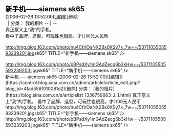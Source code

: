 <head></head><div class="articalTitle" style="font-style: normal; font-variant-caps: normal; font-weight: 400; letter-spacing: normal; orphans: auto; text-align: start; text-indent: 0px; text-transform: none; white-space: normal; widows: auto; word-spacing: 0px; -webkit-text-stroke-width: 0px; text-decoration: none; margin: 0px; padding: 0px; caret-color: rgb(0, 0, 0); color: rgb(0, 0, 0);"><h2 id="t_4fad556f010081d2" class="titName SG_txta" style="margin: 0px; padding: 0px;">新手机——siemens sk65</h2><span class="time SG_txtc" style="margin: 0px; padding: 0px;">(2006-02-26 13:52:00)</span><a href="https://control.blog.sina.com.cn/admin/article/article_edit.php?blog_id=4fad556f010081d2" class="CP_a_fuc" style="margin: 0px; padding: 0px;">[<cite style="margin: 0px; padding: 0px;">编辑</cite>]</a><a class="CP_a_fuc" style="margin: 0px; padding: 0px;">[<cite style="margin: 0px; padding: 0px;">删除</cite>]</a></div><div class="articalTag" id="sina_keyword_ad_area" style="font-style: normal; font-variant-caps: normal; font-weight: 400; letter-spacing: normal; orphans: auto; text-align: start; text-indent: 0px; text-transform: none; white-space: normal; widows: auto; word-spacing: 0px; -webkit-text-stroke-width: 0px; text-decoration: none; margin: 0px; padding: 0px; caret-color: rgb(0, 0, 0); color: rgb(0, 0, 0);">
  | 分类： 我的相片
-- | --


</div><div id="sina_keyword_ad_area2" class="articalContent   " style="font-style: normal; font-variant-caps: normal; font-weight: 400; letter-spacing: normal; orphans: auto; text-align: start; text-indent: 0px; text-transform: none; white-space: normal; widows: auto; word-spacing: 0px; -webkit-text-stroke-width: 0px; text-decoration: none; margin: 0px; padding: 0px; caret-color: rgb(0, 0, 0); color: rgb(0, 0, 0);"><font face="仿宋_GB2312" style="margin: 0px; padding: 0px;"><wbr style="margin: 0px; padding: 0px;">真正意义上“我“的手机。<br style="margin: 0px; padding: 0px;">看中了品牌、造型，可玩性也很高。才1100元人民币</font><wbr style="margin: 0px; padding: 0px;"><br style="margin: 0px; padding: 0px;"><wbr style="margin: 0px; padding: 0px;"><a href="http://img.blog.163.com/photo/nu4CtVOaNX2Bx0XSy7x_7w==/5371105505593239201.jpg" target="_blank" style="margin: 0px; padding: 0px;"></a><a href="http://img.blog.163.com/photo/nu4CtVOaNX2Bx0XSy7x_7w==/5371105505593239201.jpg" style="margin: 0px; padding: 0px;">http://img.blog.163.com/photo/nu4CtVOaNX2Bx0XSy7x_7w==/5371105505593239201.jpg</a>sk65" TITLE="新手机——siemens <wbr style="margin: 0px; padding: 0px;">sk65" /&gt;<wbr style="margin: 0px; padding: 0px;"><br style="margin: 0px; padding: 0px;"><wbr style="margin: 0px; padding: 0px;"><a href="http://img.blog.163.com/photo/pBPsdXy1mGAdZecg6b3kHw==/5371105505593239203.jpg" target="_blank" style="margin: 0px; padding: 0px;"></a><a href="http://img.blog.163.com/photo/pBPsdXy1mGAdZecg6b3kHw==/5371105505593239203.jpg" style="margin: 0px; padding: 0px;">http://img.blog.163.com/photo/pBPsdXy1mGAdZecg6b3kHw==/5371105505593239203.jpg</a>sk65" TITLE="新手机——siemens <wbr style="margin: 0px; padding: 0px;">sk65" /&gt;<wbr style="margin: 0px; padding: 0px;"> </div>新手机——siemens sk65
(2006-02-26 13:52:00)[[编辑]](https://control.blog.sina.com.cn/admin/article/article_edit.php?blog_id=4fad556f010081d2)[删除]
分类： [我的相片](https://blog.sina.com.cn/s/articlelist_1336759663_2_1.html)
真正意义上“我“的手机。
看中了品牌、造型，可玩性也很高。才1100元人民币
http://img.blog.163.com/photo/nu4CtVOaNX2Bx0XSy7x_7w==/5371105505593239201.jpgsk65" TITLE="新手机——siemens sk65" />
http://img.blog.163.com/photo/pBPsdXy1mGAdZecg6b3kHw==/5371105505593239203.jpgsk65" TITLE="新手机——siemens sk65" />

<!-- ##{"timestamp":1140933120}## -->
